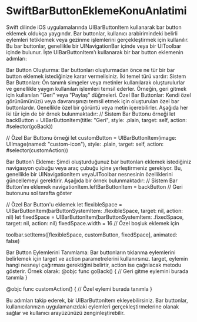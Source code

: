 # SwiftBarButtonEklemeKonuAnlatimi
Swift dilinde iOS uygulamalarında UIBarButtonItem kullanarak bar button eklemek oldukça yaygındır. Bar buttonlar, kullanıcı arabirimindeki belirli
eylemleri tetiklemek veya gezinme işlemlerini gerçekleştirmek için kullanılır. Bu bar buttonlar, genellikle bir UINavigationBar içinde veya bir UIToolbar 
içinde bulunur. İşte UIBarButtonItem'ı kullanarak bir bar button eklemenin adımları:

Bar Button Oluşturma:
Bar buttonları oluşturmadan önce ne tür bir bar button eklemek istediğinize karar vermelisiniz. İki temel türü vardır:
Sistem Bar Buttonları: Ön tanımlı simgeler veya metinler kullanılarak oluşturulurlar ve genellikle yaygın kullanılan işlemleri temsil ederler. Örneğin, 
geri gitmek için kullanılan "Geri" veya "Paylaş" düğmeleri.
Özel Bar Buttonlar: Kendi özel görünümünüzü veya davranışınızı temsil etmek için oluşturulan özel bar buttonlardır. Genellikle özel bir görüntü veya metin 
içerebilirler.
Aşağıda her iki tür için de bir örnek bulunmaktadır:
// Sistem Bar Buttonu örneği
let backButton = UIBarButtonItem(title: "Geri", style: .plain, target: self, action: #selector(goBack))

// Özel Bar Buttonu örneği
let customButton = UIBarButtonItem(image: UIImage(named: "custom-icon"), style: .plain, target: self, action: #selector(customAction))

Bar Button'ı Ekleme:
Şimdi oluşturduğunuz bar buttonları eklemek istediğiniz navigasyon çubuğu veya araç çubuğu içine yerleştirmeniz gerekiyor. Bu, genellikle bir
UINavigationItem veyaUIToolbar nesnesinin özelliklerini güncellemeyi gerektirir. Aşağıda bir örnek bulunmaktadır:
// Sistem Bar Button'ını eklemek
navigationItem.leftBarButtonItem = backButton // Geri butonunu sol tarafta göster

// Özel Bar Button'u eklemek
let flexibleSpace = UIBarButtonItem(barButtonSystemItem: .flexibleSpace, target: nil, action: nil)
let fixedSpace = UIBarButtonItem(barButtonSystemItem: .fixedSpace, target: nil, action: nil)
fixedSpace.width = 16 // Özel boşluk eklemek için

toolbar.setItems([flexibleSpace, customButton, fixedSpace], animated: false)


Bar Button Eylemlerini Tanımlama:
Bar buttonların tıklanma eylemlerini belirlemek için target ve action parametrelerini kullanırsınız. target, eylemin hangi nesneyi çağırması gerektiğini
belirtir, action ise çağrılacak metodu gösterir. Örnek olarak:
@objc func goBack() {
    // Geri gitme eylemini burada tanımla
}

@objc func customAction() {
    // Özel eylemi burada tanımla
}

Bu adımları takip ederek, bir UIBarButtonItem ekleyebilirsiniz. Bar buttonlar, kullanıcılarınızın uygulamanızdaki eylemleri gerçekleştirmelerine 
olanak sağlar ve kullanıcı arayüzünüzü zenginleştirebilir.



